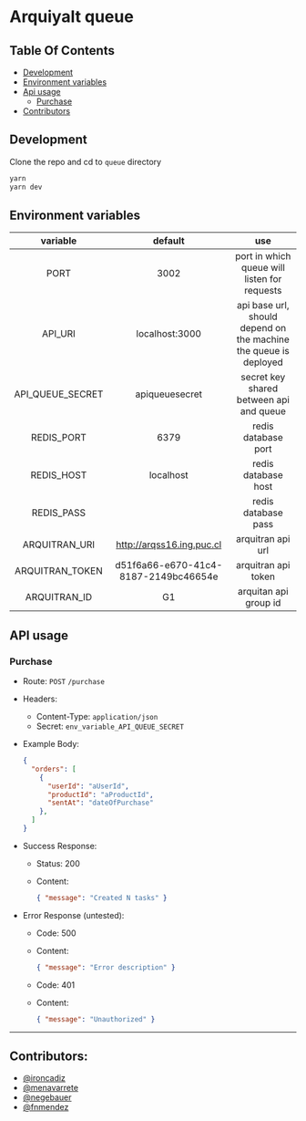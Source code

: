 # Arquiyalt queue

## Table Of Contents

- [Development](#development)
- [Environment variables](#environment-variables)
- [Api usage](#api-usage)
  - [Purchase](#purchase)
- [Contributors](#contributors)

## Development

Clone the repo and cd to `queue` directory

```bash
yarn
yarn dev
```

## Environment variables

|variable|default|use|
|:-:|:-:|:-:|
|PORT|3002|port in which queue will listen for requests|
|API_URI|localhost:3000|api base url, should depend on the machine the queue is deployed|
|API_QUEUE_SECRET|apiqueuesecret|secret key shared between api and queue|
|REDIS_PORT|6379|redis database port|
|REDIS_HOST|localhost|redis database host|
|REDIS_PASS||redis database pass|
|ARQUITRAN_URI|http://arqss16.ing.puc.cl|arquitran api url|
|ARQUITRAN_TOKEN|d51f6a66-e670-41c4-8187-2149bc46654e|arquitran api token|
|ARQUITRAN_ID|G1|arquitan api group id|

## API usage

### Purchase
- Route: `POST` `/purchase`
- Headers:
  - Content-Type: `application/json`
  - Secret: `env_variable_API_QUEUE_SECRET`
- Example Body:

  ```json
  {
    "orders": [
      {
        "userId": "aUserId",
        "productId": "aProductId",
        "sentAt": "dateOfPurchase"
      },
    ]
  }
  ```

- Success Response:
  - Status: 200
  - Content:

    ```json
    { "message": "Created N tasks" }
    ```

- Error Response (untested):
  - Code: 500
  - Content:

    ```json
    { "message": "Error description" }
    ```

  - Code: 401
  - Content:

    ```json
    { "message": "Unauthorized" }
    ```

***

## Contributors:

- [@ironcadiz](https://github.com/ironcadiz)
- [@menavarrete](https://github.com/menavarrete)
- [@negebauer](https://github.com/negebauer)
- [@fnmendez](https://github.com/fnmendez)
